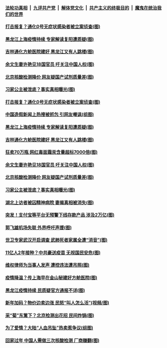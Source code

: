 ####  [法轮功真相](../../../../basic/blob/master/README.md?t=01302301) &nbsp;|&nbsp; [九评共产党](../../../../9ping.md/blob/master/README.md?t=01302301) &nbsp;|&nbsp; [解体党文化](../../../../jtdwh.md/blob/master/README.md?t=01302301)  &nbsp;|&nbsp; [共产主义的终极目的](../../../../gczydzjmd.md/blob/master/README.md?t=01302301) &nbsp;|&nbsp; [魔鬼在统治我们的世界](../../../../mgztzwmdsj.md/blob/master/README.md?t=01302301) 

#### [打击报复？通化0号无症状感染者被立案侦查(图)](../pages/p1/960806.md?t=01302301) 

#### [黑龙江上海疫情持续 专家解读复阳遭质疑(图)](../pages/p1/960800.md?t=01302301) 

#### [吉林通化方舱医院建好 黑龙江又有人跳楼(图)](../pages/p1/960768.md?t=01302301) 

#### [余文生妻许艳见18国官员 吁关注中国人权(图)](../pages/p1/960736.md?t=01302301) 

#### [北京核酸检测降价 网友疑国产试剂质量差(图)](../pages/p1/960720.md?t=01302301) 

#### [习家公主被泄底？事实真相曝光(图)](../pages/p1/960706.md?t=01302301) 

#### [打击报复？通化0号无症状感染者被立案侦查(图)](../pages/p1/960806.md?t=01302301) 

#### [中国造假新闻上热搜被抓包 引网友嘲讽(组图)](../pages/p1/960743.md?t=01302301) 

#### [黑龙江上海疫情持续 专家解读复阳遭质疑(图)](../pages/p1/960800.md?t=01302301) 

#### [吉林通化方舱医院建好 黑龙江又有人跳楼(图)](../pages/p1/960768.md?t=01302301) 

#### [狂卖70万瓶 网红毒面霜汞含量超标7000倍(图)](../pages/p1/960751.md?t=01302301) 

#### [余文生妻许艳见18国官员 吁关注中国人权(图)](../pages/p1/960736.md?t=01302301) 

#### [北京核酸检测降价 网友疑国产试剂质量差(图)](../pages/p1/960720.md?t=01302301) 

#### [习家公主被泄底？事实真相曝光(图)](../pages/p1/960706.md?t=01302301) 

#### [湖北上访者被囚精神病院 妻揭真相被消失(图)](../pages/p1/960750.md?t=01302301) 

#### [突发！支付宝等平台无预警下线存款产品 涉及2万亿(图)](../pages/p1/960686.md?t=01302301) 

#### [郭飞雄机场失联 外界呼吁声援(图)](../pages/p1/960698.md?t=01302301) 

#### [世卫专家武汉开启调查 武肺死者家属全遭“消音”(图)](../pages/p1/960660.md?t=01302301) 

#### [11亿人2年接种？中共豪送疫苗 无视国民安危(图)](../pages/p1/960641.md?t=01302301) 

#### [维权律师为当事人发声 遭控违法遭吊照(图)](../pages/p1/960637.md?t=01302301) 

#### [疫情降温？传上海早在金山秘建好方舱医院(图)](../pages/p1/960602.md?t=01302301) 

#### [黑龙江疫情持续 民质疑官方通报不详(图)](../pages/p1/960609.md?t=01302301) 

#### [新年加码？物价边卖边涨 民怒“叫人怎么活”(视频/图)](../pages/p1/960576.md?t=01302301) 

#### [采“菊”东篱下？北京检测出花招 民间炸锅(图)](../pages/p1/960545.md?t=01302301) 

#### [为了爱情？大陆“人血吊坠”热卖惹争议(组图)](../pages/p1/960577.md?t=01302301) 

#### [回家过年 中国人需做三次核酸检测 厂商赚翻(图)](../pages/p1/960564.md?t=01302301) 

